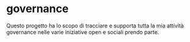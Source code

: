 # governance

Questo progetto ha lo scopo di tracciare e supporta tutta la mia attività governance nelle varie iniziative open e sociali prendo parte.
